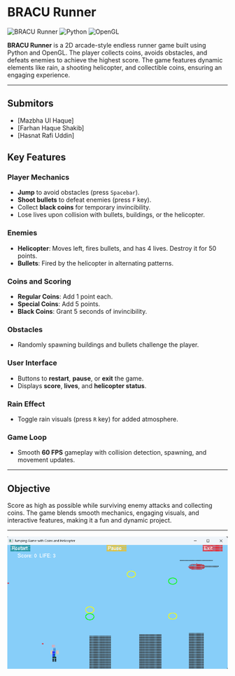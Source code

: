 # BRACU Runner

![BRACU Runner](https://img.shields.io/badge/status-active-brightgreen) 
![Python](https://img.shields.io/badge/Python-3.x-blue) 
![OpenGL](https://img.shields.io/badge/OpenGL-2.1-orange)

**BRACU Runner** is a 2D arcade-style endless runner game built using Python and OpenGL. The player collects coins, avoids obstacles, and defeats enemies to achieve the highest score. The game features dynamic elements like rain, a shooting helicopter, and collectible coins, ensuring an engaging experience.

---

## Submitors
- [Mazbha Ul Haque]
- [Farhan Haque Shakib]
- [Hasnat Rafi Uddin]

## Key Features

### Player Mechanics
- **Jump** to avoid obstacles (press `Spacebar`).
- **Shoot bullets** to defeat enemies (press `F` key).
- Collect **black coins** for temporary invincibility.
- Lose lives upon collision with bullets, buildings, or the helicopter.

### Enemies
- **Helicopter**: Moves left, fires bullets, and has 4 lives. Destroy it for 50 points.
- **Bullets**: Fired by the helicopter in alternating patterns.

### Coins and Scoring
- **Regular Coins**: Add 1 point each.
- **Special Coins**: Add 5 points.
- **Black Coins**: Grant 5 seconds of invincibility.

### Obstacles
- Randomly spawning buildings and bullets challenge the player.

### User Interface
- Buttons to **restart**, **pause**, or **exit** the game.
- Displays **score**, **lives**, and **helicopter status**.

### Rain Effect
- Toggle rain visuals (press `R` key) for added atmosphere.

### Game Loop
- Smooth **60 FPS** gameplay with collision detection, spawning, and movement updates.

---

## Objective
Score as high as possible while surviving enemy attacks and collecting coins. The game blends smooth mechanics, engaging visuals, and interactive features, making it a fun and dynamic project.

---



![Gameplay Screenshot 1](Images/SS.png)
